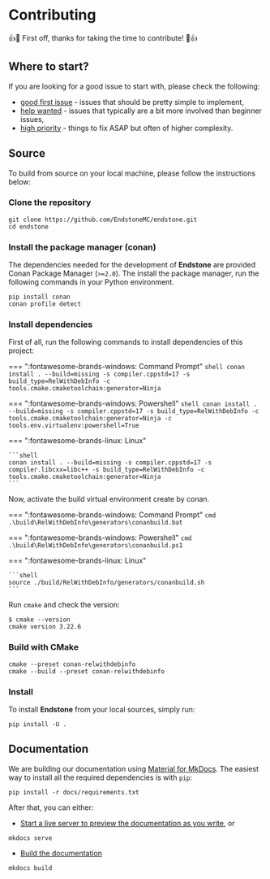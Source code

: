 # Contributing

👍🎉 First off, thanks for taking the time to contribute! 🎉👍

## Where to start?

If you are looking for a good issue to start with, please check the following:

- [good first issue](https://github.com/EndstoneMC/endstone/labels/good%20first%20issue) - issues that
  should be pretty simple to implement,
- [help wanted](https://github.com/EndstoneMC/endstone/labels/help%20wanted) - issues that typically are
  a bit more involved than beginner issues,
- [high priority](https://github.com/EndstoneMC/endstone/labels/high%20priority) - things to fix ASAP
  but often of higher complexity.

## Source

To build from source on your local machine, please follow the instructions below:

### Clone the repository

```shell
git clone https://github.com/EndstoneMC/endstone.git
cd endstone
```

### Install the package manager (conan)

The dependencies needed for the development of **Endstone** are provided Conan Package Manager (`>=2.0`). The install
the package manager, run the following commands in your Python environment.

```shell
pip install conan
conan profile detect
```

### Install dependencies

First of all, run the following commands to install dependencies of this project:

=== ":fontawesome-brands-windows: Command Prompt"
    ```shell
    conan install . --build=missing -s compiler.cppstd=17 -s build_type=RelWithDebInfo -c tools.cmake.cmaketoolchain:generator=Ninja
    ```

=== ":fontawesome-brands-windows: Powershell"
    ```shell
    conan install . --build=missing -s compiler.cppstd=17 -s build_type=RelWithDebInfo -c tools.cmake.cmaketoolchain:generator=Ninja -c tools.env.virtualenv:powershell=True
    ```

=== ":fontawesome-brands-linux: Linux"

    ```shell
    conan install . --build=missing -s compiler.cppstd=17 -s compiler.libcxx=libc++ -s build_type=RelWithDebInfo -c tools.cmake.cmaketoolchain:generator=Ninja
    ```

Now, activate the build virtual environment create by conan.

=== ":fontawesome-brands-windows: Command Prompt"
    ```cmd
    .\build\RelWithDebInfo\generators\conanbuild.bat
    ```

=== ":fontawesome-brands-windows: Powershell"
    ```cmd
    .\build\RelWithDebInfo\generators\conanbuild.ps1
    ```

=== ":fontawesome-brands-linux: Linux"

    ```shell
    source ./build/RelWithDebInfo/generators/conanbuild.sh
    ```

Run `cmake` and check the version:

```shell
$ cmake --version
cmake version 3.22.6
```

### Build with CMake

```shell
cmake --preset conan-relwithdebinfo
cmake --build --preset conan-relwithdebinfo
```

### Install

To install **Endstone** from your local sources, simply run:

```shell
pip install -U .
```

## Documentation

We are building our documentation using [Material for MkDocs](https://squidfunk.github.io/mkdocs-material/).
The easiest way to install all the required dependencies is with `pip`:

```shell
pip install -r docs/requirements.txt
```

After that, you can either:

- [Start a live server to preview the documentation as you write](https://squidfunk.github.io/mkdocs-material/creating-your-site/#previewing-as-you-write), or

```shell
mkdocs serve
```

- [Build the documentation](https://squidfunk.github.io/mkdocs-material/creating-your-site/#building-your-site)

```shell
mkdocs build
```
